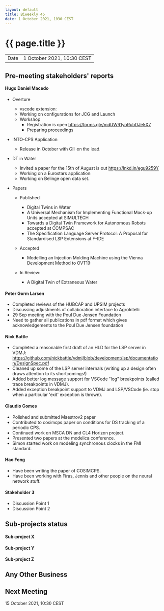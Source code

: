 ```yaml
---
layout: default
title: Biweekly 46
date: 1 October 2021, 1030 CEST
---
```


<script src="https://code.jquery.com/jquery-1.11.1.min.js">
</script>
<script src="/javascripts/edit.js"></script>
<script>setEditButonNm();</script>

# {{ page.title }}

|||
|---|---|
| Date | 1 October 2021, 10:30 CEST |


## Pre-meeting stakeholders' reports

<!-- Please keep in mind that the minutes are publicly available.-->

#### Hugo Daniel Macedo
* Overture 
  *  vscode extension:
    * Working on configurations for JCG and Launch
  * Workshop
    * Registration is open https://forms.gle/mdUWR1yoRubDJe5X7
    * Preparing proceedings
     
* INTO-CPS Application
  * Release in October with Gill on the lead.
 
* DT in Water
  * Invited a paper for the 15th of August is out https://lnkd.in/egu9259Y
  * Working on a Eurostars application
  * Working on Belinge open data set.

* Papers
  * Published  
    * Digital Twins in Water
    * A Universal Mechanism for Implementing Functional Mock-up Units accepted at SIMULTECH
    * Towards a Digital Twin Framework for Autonomous Robots accepted at COMPSAC 
    * The Specification Language Server Protocol: A Proposal for Standardised  LSP Extensions at F-IDE
  * Accepted 
    * Modelling an Injection Molding Machine using the Vienna Development Method to OVT19 

  * In Review:
    * A Digital Twin of Extraneous Water 

#### Peter Gorm Larsen
* Completed reviews of the HUBCAP and UPSIM projects
* Discussing adjustments of collaboration interface to AgroIntelli
* 29 Sep meeting with the Poul Due Jensen Foundation 
* Need to gather all publications in pdf format which gives acknowledgements to the Poul Due Jensen foundation

#### Nick Battle
* Completed a reasonable first draft of an HLD for the LSP server in VDMJ: https://github.com/nickbattle/vdmj/blob/development/lsp/documentation/DesignSpec.pdf
* Cleaned up some of the LSP server internals (writing up a design often draws attention to its shortcomings!)
* Added better log message support for VSCode "log" breakpoints (called trace breakpoints in VDMJ).
* Added exception breakpoint support to VDMJ and LSP/VSCode (ie. stop when a particular 'exit' exception is thrown).

#### Claudio Gomes
* Polished and submitted Maestrov2 paper
* Contributed to cosimcps paper on conditions for DS tracking of a periodic CPS.
* Continued work on MSCA DN and CL4 Horizon project.
* Presented two papers at the modelica conference.
* Simon started work on modeling synchronous clocks in the FMI standard.

#### Hao Feng
* Have been writing the paper of COSIMCPS.
* Have been working with Firas, Jennis and other people on the neural network stuff. 

#### Stakeholder 3
* Discussion Point 1
* Discussion Point 2


## Sub-projects status


#### Sub-project X

#### Sub-project Y

#### Sub-project Z

##  Any Other Business

Next Meeting
------------

15 October 2021, 10:30 CEST


<div id="edit_page_div"></div>
